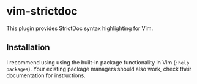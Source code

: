 # vim-strictdoc

This plugin provides StrictDoc syntax highlighting for Vim.

## Installation

I recommend using using the built-in package functionality in Vim (`:help
packages`). Your existing package managers should also work, check their
documentation for instructions.
